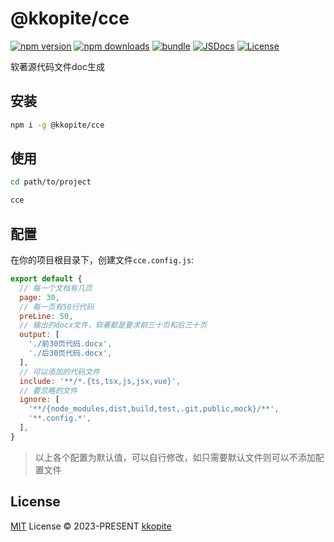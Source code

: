 # @kkopite/cce 

[![npm version][npm-version-src]][npm-version-href]
[![npm downloads][npm-downloads-src]][npm-downloads-href]
[![bundle][bundle-src]][bundle-href]
[![JSDocs][jsdocs-src]][jsdocs-href]
[![License][license-src]][license-href]

软著源代码文件doc生成

## 安装

```bash
npm i -g @kkopite/cce
```

## 使用

```bash
cd path/to/project

cce
```
## 配置

在你的项目根目录下，创建文件`cce.config.js`:

```js
export default {
  // 每一个文档有几页
  page: 30,
  // 每一页有50行代码
  preLine: 50,
  // 输出的docx文件，软著都是要求前三十页和后三十页
  output: [
    './前30页代码.docx',
    './后30页代码.docx',
  ],
  // 可以添加的代码文件
  include: '**/*.{ts,tsx,js,jsx,vue}',
  // 要忽略的文件
  ignore: [
    '**/{node_modules,dist,build,test,.git,public,mock}/**',
    '**.config.*',
  ],
}
```

> 以上各个配置为默认值，可以自行修改，如只需要默认文件则可以不添加配置文件

## License

[MIT](./LICENSE) License © 2023-PRESENT [kkopite](https://github.com/action-hong)

<!-- Badges -->

[npm-version-src]: https://img.shields.io/npm/v/@kkopite/cce?style=flat&colorA=080f12&colorB=1fa669
[npm-version-href]: https://npmjs.com/package/@kkopite/cce
[npm-downloads-src]: https://img.shields.io/npm/dm/@kkopite/cce?style=flat&colorA=080f12&colorB=1fa669
[npm-downloads-href]: https://npmjs.com/package/@kkopite/cce
[bundle-src]: https://img.shields.io/bundlephobia/minzip/@kkopite/cce?style=flat&colorA=080f12&colorB=1fa669&label=minzip
[bundle-href]: https://bundlephobia.com/result?p=@kkopite/cce
[license-src]: https://img.shields.io/github/license/antfu/@kkopite/cce.svg?style=flat&colorA=080f12&colorB=1fa669
[license-href]: https://github.com/antfu/@kkopite/cce/blob/main/LICENSE
[jsdocs-src]: https://img.shields.io/badge/jsdocs-reference-080f12?style=flat&colorA=080f12&colorB=1fa669
[jsdocs-href]: https://www.jsdocs.io/package/@kkopite/cce